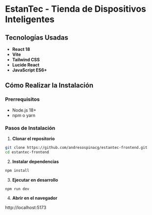 # EstanTec - Tienda de Dispositivos Inteligentes

## Tecnologías Usadas

- **React 18**
- **Vite**
- **Tailwind CSS**
- **Lucide React**
- **JavaScript ES6+**

## Cómo Realizar la Instalación

### Prerrequisitos
- Node.js 18+ 
- npm o yarn

### Pasos de Instalación

1. **Clonar el repositorio**
```bash
git clone https://github.com/andresospinacg/estantec-frontend.git
cd estantec-frontend
```

2. **Instalar dependencias**
```bash
npm install
```

3. **Ejecutar en desarrollo**
```bash
npm run dev
```

4. **Abrir en el navegador**

http://localhost:5173

